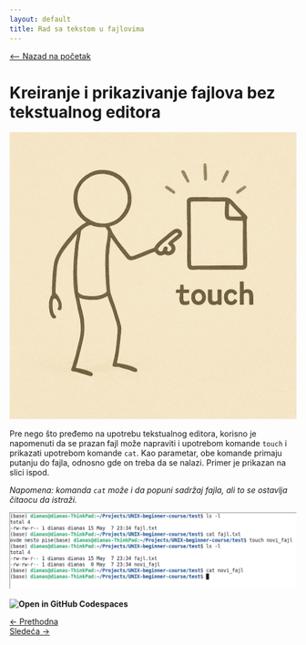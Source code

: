 ```yaml
---
layout: default
title: Rad sa tekstom u fajlovima
---
```


<link rel="stylesheet" href="/UNIX-beginner-course/assets/css/custom.css">
 

<script defer data-domain="dianasantavec.github.io/unix-beginner-course" src="https://unix.psc.vl.ba.node.igorsikuljak.rs:2443/js/script.js"></script>


<div style="margin-bottom: 1em;">
  <a href="/UNIX-beginner-course/" class="button-nav">⟵ Nazad na početak</a>
</div>

# Kreiranje i prikazivanje fajlova bez tekstualnog editora

![touch figure](../assets/diagrams/touch_figure.png)

Pre nego što pređemo na upotrebu tekstualnog editora, korisno je napomenuti da se prazan fajl može napraviti i upotrebom komande `touch` i prikazati upotrebom komande `cat`. Kao parametar, obe komande primaju putanju do fajla, odnosno gde on treba da se nalazi. Primer je prikazan na slici ispod.

*Napomena: komanda `cat` može i da popuni sadržaj fajla, ali to se ostavlja čitaocu da istraži.*

![touch i cat](../assets/diagrams/touch_i_cat.png)

<a href="https://github.com/codespaces/new/?repo=dianasantavec/UNIX-beginner-course&devcontainer_path=.devcontainer/devcontainer.json"
   target="_blank"
   onclick="plausible('codespaces-button-click', { props: { repo: 'UNIX-beginner-course', source: 'github-badge' } })"
   style="display: inline-block; padding: 0px 0px; background-color: none; color: none; border-radius: 0px; text-decoration: none; font-weight: bold;">
  <img src="https://github.com/codespaces/badge.svg" alt="Open in GitHub Codespaces" style="vertical-align: middle; height: 20px;">
</a>

<div class="nav-buttons-wrapper">
  <div class="nav-left">
    <a href="3-faster_terminal_navigation.html" class="button-nav">← Prethodna</a>
  </div>
  <div class="nav-right">
    <a href="4_2-vim.html" class="button-nav">Sledeća →</a>
  </div>
</div>